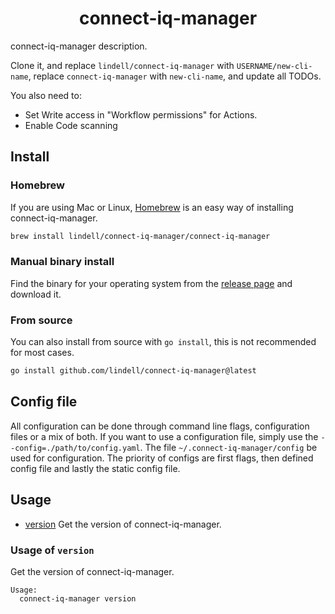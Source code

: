 <h1 align="center">
  connect-iq-manager
</h1>

connect-iq-manager description.

Clone it, and replace `lindell/connect-iq-manager` with `USERNAME/new-cli-name`,
replace `connect-iq-manager` with `new-cli-name`,
and update all TODOs.

You also need to:
* Set Write access in "Workflow permissions" for Actions.
* Enable Code scanning

## Install

### Homebrew
If you are using Mac or Linux, [Homebrew](https://brew.sh/) is an easy way of installing connect-iq-manager.
```bash
brew install lindell/connect-iq-manager/connect-iq-manager
```

### Manual binary install
Find the binary for your operating system from the [release page](https://github.com/lindell/connect-iq-manager/releases) and download it.

### From source
You can also install from source with `go install`, this is not recommended for most cases.
```bash
go install github.com/lindell/connect-iq-manager@latest
```

## Config file

All configuration can be done through command line flags, configuration files or a mix of both. If you want to use a configuration file, simply use the `--config=./path/to/config.yaml`. The file `~/.connect-iq-manager/config` be used for configuration. The priority of configs are first flags, then defined config file and lastly the static config file.




## Usage

* [version](#-usage-of-version) Get the version of connect-iq-manager.


### Usage of `version`
Get the version of connect-iq-manager.
```
Usage:
  connect-iq-manager version
```


